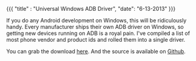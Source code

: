 {{{
  "title" : "Universal Windows ADB Driver",
  "date": "6-13-2013"
}}}

If you do any Android development on Windows, this will be ridiculously handy. Every manufacturer
ships their own ADB driver on Windows, so getting new devices running on ADB is a royal pain. I've
compiled a list of most phone vendor and product ids and rolled them into a single driver.

You can grab the download [here](http://download.clockworkmod.com/test/UniversalAdbDriverSetup.msi). And the source is available on [Github](https://github.com/koush/UniversalAdbDriver).